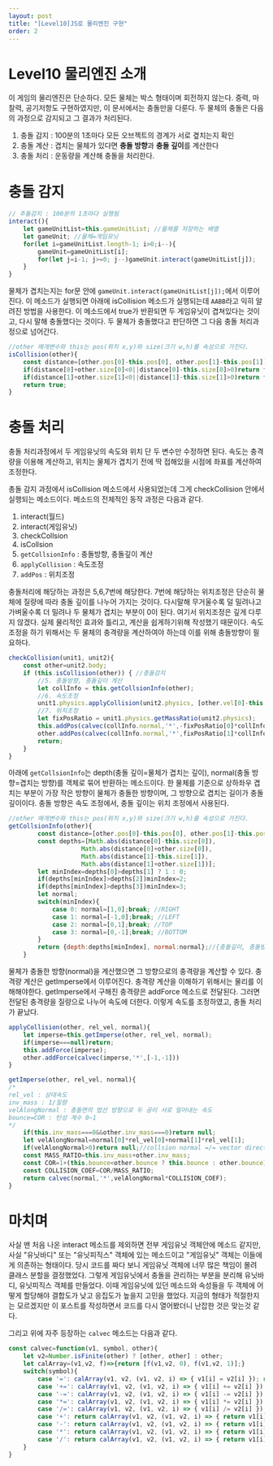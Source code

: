 ```yaml
---
layout: post
title: "[Level10]JS로 물리엔진 구현"
order: 2
---
```


# Level10 물리엔진 소개

이 게임의 물리엔진은 단순하다. 모든 물체는 박스 형태이며 회전하지 않는다. 중력, 마찰력, 공기저항도 구현하였지만, 이 문서에서는 충돌만을 다룬다. 두 물체의 충돌은 다음의 과정으로 감지되고 그 결과가 처리된다.

1. 충돌 감지 : 100분의 1초마다 모든 오브젝트의 경계가 서로 곂치는지 확인
2. 충돌 계산 : 겹치는 물체가 있다면 **충돌 방향**과 **충돌 깊이**를 계산한다
3. 충돌 처리 : 운동량을 계산해 충돌을 처리한다.

# 충돌 감지

```js
// 추돌감지 : 100분의 1초마다 실행됨
interact(){
    let gameUnitList=this.gameUnitList; //물체를 저장하는 배열
    let gameUnit; //물체=게임유닛
    for(let i=gameUnitList.length-1; i>0;i--){
        gameUnit=gameUnitList[i];
        for(let j=i-1; j>=0; j--)gameUnit.interact(gameUnitList[j]);
    }
}
```

물체가 겹치는지는 for문 안에 `gameUnit.interact(gameUnitList[j]);`에서 이루어진다. 이 메소드가 실행되면 아래에 isCollision 메소드가 실행되는데 `AABB`라고 익히 알려진 방법을 사용한다. 이 메소드에서 true가 반환되면 두 게임유닛이 겹쳐있다는 것이고, 다시 말해 충돌했다는 것이다. 두 물체가 충돌했다고 판단하면 그 다음 충돌 처리과정으로 넘어간다.

```js
//other 매개변수와 this는 pos(위치 x,y)와 size(크기 w,h)를 속성으로 가진다.  
isCollision(other){
    const distance=[other.pos[0]-this.pos[0], other.pos[1]-this.pos[1]]
    if(distance[0]+other.size[0]<0||distance[0]-this.size[0]>0)return false;
    if(distance[1]+other.size[1]<0||distance[1]-this.size[1]>0)return false;
    return true;
}
```

# 충돌 처리

충돌 처리과정에서 두 게임유닛의 속도와 위치 단 두 변수만 수정하면 된다. 속도는 충격량을 이용해 계산하고, 위치는 물체가 겹치기 전에 딱 접해있을 시점에 좌표를 계산하여 조정한다.

총돌 감지 과정에서 isCollision 메소드에서 사용되었는데 그게 checkCollision 안에서 실행되는 메소드이다. 메소드의 전체적인 동작 과정은 다음과 같다. 

1. interact(월드) 
2. interact(게임유닛) 
3. checkCollsion 
4. isCollsion 
5. `getCollsionInfo` : 충돌방향, 충돌깊이 계산
6. `applyCollision` : 속도조정
7. `addPos` : 위치조정

충돌처리에 해당하는 과정은 5,6,7번에 해당한다. 7번에 해당하는 위치조정은 단순히 물체에 질량에 따라 충돌 깊이를 나누어 가지는 것이다. 다시말해 무거울수록 덜 밀려나고 가벼울수록 더 밀려나 두 물체가 겹치는 부분이 0이 된다. 여기서 위치조정은 깊게 다루지 않겠다. 실제 물리적인 효과와 틀리고, 계산을 쉽게하기위해 작성했기 때문이다. 속도 조정을 하기 위해서는 두 물체의 충격량을 계산하여야 하는데 이를 위해 충돌방향이 필요하다.  

```js
checkCollision(unit1, unit2){
    const other=unit2.body;
    if (this.isCollision(other)) { //충돌감지
        //5. 충돌방향, 충돌깊이 계산
        let collInfo = this.getCollsionInfo(other);
        //6. 속도조정
        unit1.physics.applyCollision(unit2.physics, [other.vel[0]-this.vel[0], other.vel[1]-this.vel[1]], collInfo.normal)
        //7. 위치조정
        let fixPosRatio = unit1.physics.getMassRatio(unit2.physics); 
        this.addPos(calvec(collInfo.normal,'*',-fixPosRatio[0]*collInfo.depth))
        other.addPos(calvec(collInfo.normal,'*',fixPosRatio[1]*collInfo.depth))
        return;
    }
}
```

아래에 `getCollsionInfo`는 depth(충돌 깊이=물체가 겹치는 깊이), normal(충돌 방향=겹치는 방향)를 객체로 묶어 반환하는 메소드이다. 한 물체를 기준으로 상하좌우 겹치는 부분이 가장 작은 방향이 물체가 충돌한 방향이며, 그 방향으로 겹치는 길이가 충돌 깊이이다. 충돌 방향은 속도 조정에서, 충돌 깊이는 위치 조정에서 사용된다. 

```js
//other 매개변수와 this는 pos(위치 x,y)와 size(크기 w,h)를 속성으로 가진다.  
getCollsionInfo(other){
        const distance=[other.pos[0]-this.pos[0], other.pos[1]-this.pos[1]];
        const depths=[Math.abs(distance[0]-this.size[0]),
                    Math.abs(distance[0]+other.size[0]),
                    Math.abs(distance[1]-this.size[1]),
                    Math.abs(distance[1]+other.size[1])];
        let minIndex=depths[0]>depths[1] ? 1 : 0;
        if(depths[minIndex]>depths[2])minIndex=2;
        if(depths[minIndex]>depths[3])minIndex=3;
        let normal;
        switch(minIndex){
            case 0: normal=[1,0];break; //RIGHT
            case 1: normal=[-1,0];break; //LEFT
            case 2: normal=[0,1];break; //TOP
            case 3: normal=[0,-1];break; //BOTTOM
        }
        return {depth:depths[minIndex], normal:normal};//{충돌깊이, 충돌방향}
    }
```

물체가 충돌한 방향(normal)을 계산했으면 그 방향으로의 충격량을 계산할 수 있다. 충격량 계산은 getImperse에서 이루어진다. 충격량 계산을 이해하기 위해서는 물리를 이해해야한다. getImperse에서 구해진 충격량은 addForce 메소드로 전달된다. 그러면 전달된 충격량을 질량으로 나누어 속도에 더한다. 이렇게 속도를 조정하였고, 충돌 처리가 끝났다.

```js 
applyCollision(other, rel_vel, normal){
    let imperse=this.getImperse(other, rel_vel, normal);
    if(imperse===null)return;
    this.addForce(imperse);
    other.addForce(calvec(imperse,'*',[-1,-1]))
}

getImperse(other, rel_vel, normal){
/*
rel_vel : 상대속도
inv_mass : 1/질량
velAlongNormal : 충돌면의 법선 방향으로 두 공이 서로 밀어내는 속도
bounce=COR : 탄성 계수 0~1
*/
    if(this.inv_mass===0&&other.inv_mass===0)return null;
    let velAlongNormal=normal[0]*rel_vel[0]+normal[1]*rel_vel[1];
    if(velAlongNormal>0)return null;//collsion normal =/= vector direction
    const MASS_RATIO=this.inv_mass+other.inv_mass;
    const COR=1+(this.bounce<other.bounce ? this.bounce : other.bounce);
    const COLLISION_COEF=COR/MASS_RATIO;
    return calvec(normal,'*',velAlongNormal*COLLISION_COEF);
}
```

# 마치며

사실 맨 처음 나온 interact 메소드를 제외하면 전부 게임유닛 객체안에 메소드 같지만, 사실 "유닛바디" 또는 "유닛피직스" 객체에 있는 메소드이고 "게임유닛" 객체는 이들에게 의존하는 형태이다. 당시 코드를 짜다 보니 게임유닛 객체에 너무 많은 책임이 몰려 클래스 분할을 결정했었다. 그렇게 게임유닛에서 충돌을 관리하는 부분을 분리해 유닛바디, 유닛피직스 객체를 만들었다. 이때 게임유닛에 있던 메소드와 속성들을 두 객체에 어떻게 할당해야 결합도가 낮고 응집도가 높을지 고민을 했었다. 지금의 형태가 적절한지는 모르겠지만 이 포스트를 작성하면서 코드를 다시 열어봤더니 난잡한 것은 맞는것 같다. 

그리고 위에 자주 등장하는 `calvec` 메소드는 다음과 같다.

```js
const calvec=function(v1, symbol, other){
    let v2=Number.isFinite(other) ? [other, other] : other;
    let calArray=(v1,v2, f)=>{return [f(v1,v2, 0), f(v1,v2, 1)];}
    switch(symbol){
        case '=': calArray(v1, v2, (v1, v2, i) => { v1[i] = v2[i] }); return v1;
        case '+=': calArray(v1, v2, (v1, v2, i) => { v1[i] += v2[i] }); return v1;
        case '-=': calArray(v1, v2, (v1, v2, i) => { v1[i] -= v2[i] }); return v1;
        case '*=': calArray(v1, v2, (v1, v2, i) => { v1[i] *= v2[i] }); return v1;
        case '/=': calArray(v1, v2, (v1, v2, i) => { v1[i] /= v2[i] }); return v1;
        case '+': return calArray(v1, v2, (v1, v2, i) => { return v1[i] + v2[i] });
        case '-': return calArray(v1, v2, (v1, v2, i) => { return v1[i] - v2[i] });
        case '*': return calArray(v1, v2, (v1, v2, i) => { return v1[i] * v2[i] });
        case '/': return calArray(v1, v2, (v1, v2, i) => { return v1[i] / v2[i] });
    }
}
```